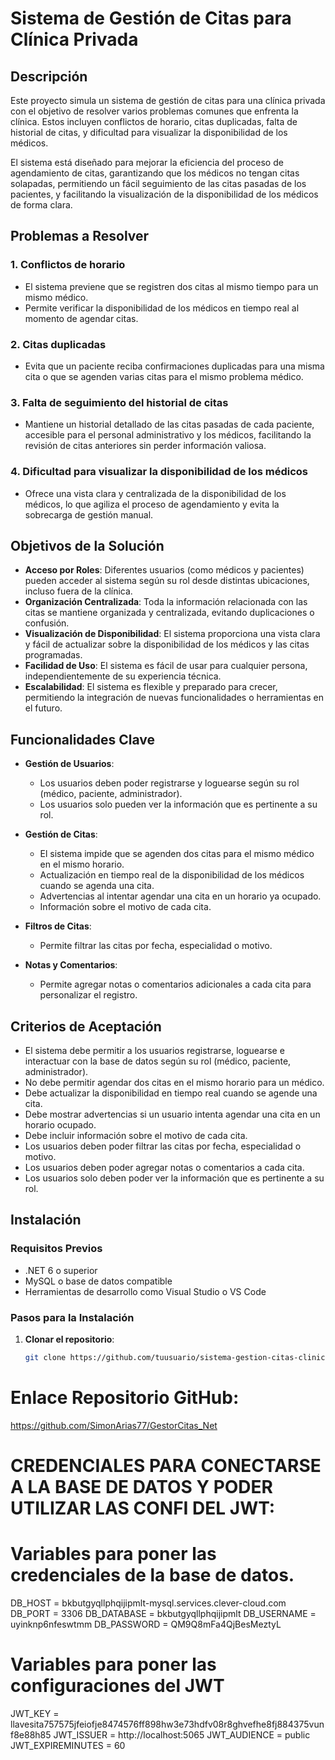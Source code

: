 # Sistema de Gestión de Citas para Clínica Privada

## Descripción

Este proyecto simula un sistema de gestión de citas para una clínica privada con el objetivo de resolver varios problemas comunes que enfrenta la clínica. Estos incluyen conflictos de horario, citas duplicadas, falta de historial de citas, y dificultad para visualizar la disponibilidad de los médicos.

El sistema está diseñado para mejorar la eficiencia del proceso de agendamiento de citas, garantizando que los médicos no tengan citas solapadas, permitiendo un fácil seguimiento de las citas pasadas de los pacientes, y facilitando la visualización de la disponibilidad de los médicos de forma clara.

## Problemas a Resolver

### 1. Conflictos de horario
- El sistema previene que se registren dos citas al mismo tiempo para un mismo médico.
- Permite verificar la disponibilidad de los médicos en tiempo real al momento de agendar citas.

### 2. Citas duplicadas
- Evita que un paciente reciba confirmaciones duplicadas para una misma cita o que se agenden varias citas para el mismo problema médico.

### 3. Falta de seguimiento del historial de citas
- Mantiene un historial detallado de las citas pasadas de cada paciente, accesible para el personal administrativo y los médicos, facilitando la revisión de citas anteriores sin perder información valiosa.

### 4. Dificultad para visualizar la disponibilidad de los médicos
- Ofrece una vista clara y centralizada de la disponibilidad de los médicos, lo que agiliza el proceso de agendamiento y evita la sobrecarga de gestión manual.

## Objetivos de la Solución

- **Acceso por Roles**: Diferentes usuarios (como médicos y pacientes) pueden acceder al sistema según su rol desde distintas ubicaciones, incluso fuera de la clínica.
- **Organización Centralizada**: Toda la información relacionada con las citas se mantiene organizada y centralizada, evitando duplicaciones o confusión.
- **Visualización de Disponibilidad**: El sistema proporciona una vista clara y fácil de actualizar sobre la disponibilidad de los médicos y las citas programadas.
- **Facilidad de Uso**: El sistema es fácil de usar para cualquier persona, independientemente de su experiencia técnica.
- **Escalabilidad**: El sistema es flexible y preparado para crecer, permitiendo la integración de nuevas funcionalidades o herramientas en el futuro.

## Funcionalidades Clave

- **Gestión de Usuarios**:
  - Los usuarios deben poder registrarse y loguearse según su rol (médico, paciente, administrador).
  - Los usuarios solo pueden ver la información que es pertinente a su rol.
  
- **Gestión de Citas**:
  - El sistema impide que se agenden dos citas para el mismo médico en el mismo horario.
  - Actualización en tiempo real de la disponibilidad de los médicos cuando se agenda una cita.
  - Advertencias al intentar agendar una cita en un horario ya ocupado.
  - Información sobre el motivo de cada cita.
  
- **Filtros de Citas**:
  - Permite filtrar las citas por fecha, especialidad o motivo.
  
- **Notas y Comentarios**:
  - Permite agregar notas o comentarios adicionales a cada cita para personalizar el registro.

## Criterios de Aceptación

- El sistema debe permitir a los usuarios registrarse, loguearse e interactuar con la base de datos según su rol (médico, paciente, administrador).
- No debe permitir agendar dos citas en el mismo horario para un médico.
- Debe actualizar la disponibilidad en tiempo real cuando se agende una cita.
- Debe mostrar advertencias si un usuario intenta agendar una cita en un horario ocupado.
- Debe incluir información sobre el motivo de cada cita.
- Los usuarios deben poder filtrar las citas por fecha, especialidad o motivo.
- Los usuarios deben poder agregar notas o comentarios a cada cita.
- Los usuarios solo deben poder ver la información que es pertinente a su rol.

## Instalación

### Requisitos Previos

- .NET 6 o superior
- MySQL o base de datos compatible
- Herramientas de desarrollo como Visual Studio o VS Code

### Pasos para la Instalación

1. **Clonar el repositorio**:
   ```bash
   git clone https://github.com/tuusuario/sistema-gestion-citas-clinica.git


# Enlace Repositorio GitHub:
https://github.com/SimonArias77/GestorCitas_Net
 


# CREDENCIALES PARA CONECTARSE A LA BASE DE DATOS Y PODER UTILIZAR LAS CONFI DEL JWT:

# Variables para poner las credenciales de la base de datos.
DB_HOST = bkbutgyqllphqijipmlt-mysql.services.clever-cloud.com
DB_PORT = 3306
DB_DATABASE = bkbutgyqllphqijipmlt
DB_USERNAME = uyinknp6nfeswtmm
DB_PASSWORD = QM9Q8mFa4QjBesMeztyL

# Variables para poner las configuraciones del JWT
JWT_KEY = llavesita757575jfeiofje8474576ff898hw3e73hdfv08r8ghvefhe8fj884375vunf8e88h85
JWT_ISSUER = http://localhost:5065
JWT_AUDIENCE = public
JWT_EXPIREMINUTES = 60

